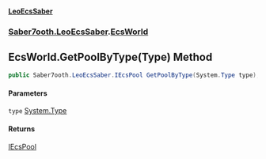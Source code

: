 #### [LeoEcsSaber](index.md 'index')
### [Saber7ooth.LeoEcsSaber](Saber7ooth.LeoEcsSaber.md 'Saber7ooth.LeoEcsSaber').[EcsWorld](EcsWorld.md 'Saber7ooth.LeoEcsSaber.EcsWorld')

## EcsWorld.GetPoolByType(Type) Method

```csharp
public Saber7ooth.LeoEcsSaber.IEcsPool GetPoolByType(System.Type type);
```
#### Parameters

<a name='Saber7ooth.LeoEcsSaber.EcsWorld.GetPoolByType(System.Type).type'></a>

`type` [System.Type](https://docs.microsoft.com/en-us/dotnet/api/System.Type 'System.Type')

#### Returns
[IEcsPool](IEcsPool.md 'Saber7ooth.LeoEcsSaber.IEcsPool')